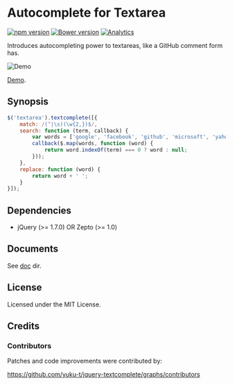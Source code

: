 Autocomplete for Textarea
=========================

[![npm version](https://badge.fury.io/js/jquery-textcomplete.svg)](http://badge.fury.io/js/jquery-textcomplete)
[![Bower version](https://badge.fury.io/bo/jquery-textcomplete.svg)](http://badge.fury.io/bo/jquery-textcomplete)
[![Analytics](https://ga-beacon.appspot.com/UA-4932407-14/jquery-textcomplete/readme)](https://github.com/igrigorik/ga-beacon)

Introduces autocompleting power to textareas, like a GitHub comment form has.

![Demo](http://yuku-t.com/jquery-textcomplete/media/images/demo.gif)

[Demo](http://yuku-t.com/jquery-textcomplete/).

Synopsis
--------

```js
$('textarea').textcomplete([{
    match: /(^|\s)(\w{2,})$/,
    search: function (term, callback) {
        var words = ['google', 'facebook', 'github', 'microsoft', 'yahoo'];
        callback($.map(words, function (word) {
            return word.indexOf(term) === 0 ? word : null;
        }));
    },
    replace: function (word) {
        return word + ' ';
    }
}]);
```

Dependencies
------------

- jQuery (>= 1.7.0) OR Zepto (>= 1.0)

Documents
---------

See [doc](https://github.com/yuku-t/jquery-textcomplete/tree/master/doc) dir.

License
-------

Licensed under the MIT License.

Credits
-------

### Contributors

Patches and code improvements were contributed by:

https://github.com/yuku-t/jquery-textcomplete/graphs/contributors

